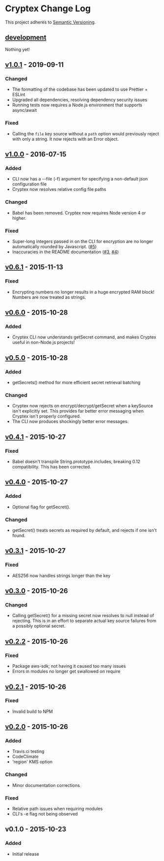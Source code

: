 # Cryptex Change Log

This project adheres to [Semantic Versioning](http://semver.org/).

## [development]

Nothing yet!

## [v1.0.1] - 2019-09-11

### Changed

- The formatting of the codebase has been updated to use Prettier + ESLint
- Upgraded all dependencies, resolving dependency security issues
- Running tests now requires a Node.js environment that supports async/await

### Fixed

- Calling the `file` key source without a `path` option would previously reject with only a string. It now rejects with an Error object.

## [v1.0.0] - 2016-07-15

### Added

- CLI now has a --file (-f) argument for specifying a non-default json configuration file
- Cryptex now resolves relative config file paths

### Changed

- Babel has been removed. Cryptex now requires Node version 4 or higher.

### Fixed

- Super-long integers passed in on the CLI for encryption are no longer automatically rounded by Javascript. ([#5](https://github.com/TomFrost/Cryptex/issues/5))
- Inaccuracies in the README documentation ([#3](https://github.com/TomFrost/Cryptex/pull/3), [#4](https://github.com/TomFrost/Cryptex/pull/4))

## [v0.6.1] - 2015-11-13

### Fixed

- Encrypting numbers no longer results in a huge encrypted RAM block! Numbers are now treated as strings.

## [v0.6.0] - 2015-10-28

### Added

- Cryptex CLI now understands getSecret command, and makes Cryptex useful in non-Node.js projects!

## [v0.5.0] - 2015-10-28

### Added

- getSecrets() method for more efficient secret retrieval batching

### Changed

- Cryptex now rejects on encrypt/decrypt/getSecret when a keySource isn't explicitly set. This provides far better error messaging when Cryptex isn't properly configured.
- The CLI now produces shockingly better error messages.

## [v0.4.1] - 2015-10-27

### Fixed

- Babel doesn't transpile String.prototype.includes, breaking 0.12 compatibility. This has been corrected.

## [v0.4.0] - 2015-10-27

### Added

- Optional flag for getSecret().

### Changed

- getSecret() treats secrets as required by default, and rejects if one isn't found.

## [v0.3.1] - 2015-10-27

### Fixed

- AES256 now handles strings longer than the key

## [v0.3.0] - 2015-10-26

### Changed

- Calling getSecret() for a missing secret now resolves to null instead of rejecting. This is in an effort to separate actual key source failures from a possibly optional secret.

## [v0.2.2] - 2015-10-26

### Fixed

- Package aws-sdk; not having it caused too many issues
- Errors in modules no longer get swallowed on require

## [v0.2.1] - 2015-10-26

### Fixed

- Invalid build to NPM

## [v0.2.0] - 2015-10-26

### Added

- Travis.ci testing
- CodeClimate
- 'region' KMS option

### Changed

- Minor documentation corrections

### Fixed

- Relative path issues when requiring modules
- CLI's -e flag not being observed

## v0.1.0 - 2015-10-23

### Added

- Initial release

[development]: https://github.com/TomFrost/Cryptex/compare/v1.0.1...HEAD
[v1.0.1]: https://github.com/TomFrost/Cryptex/compare/v1.0.0...v1.0.1
[v1.0.0]: https://github.com/TomFrost/Cryptex/compare/0.6.1...v1.0.0
[v0.6.1]: https://github.com/TomFrost/Cryptex/compare/0.6.0...0.6.1
[v0.6.0]: https://github.com/TomFrost/Cryptex/compare/0.5.0...0.6.0
[v0.5.0]: https://github.com/TomFrost/Cryptex/compare/0.4.1...0.5.0
[v0.4.1]: https://github.com/TomFrost/Cryptex/compare/0.4.0...0.4.1
[v0.4.0]: https://github.com/TomFrost/Cryptex/compare/0.3.1...0.4.0
[v0.3.1]: https://github.com/TomFrost/Cryptex/compare/0.3.0...0.3.1
[v0.3.0]: https://github.com/TomFrost/Cryptex/compare/0.2.2...0.3.0
[v0.2.2]: https://github.com/TomFrost/Cryptex/compare/0.2.1...0.2.2
[v0.2.1]: https://github.com/TomFrost/Cryptex/compare/0.2.0...0.2.1
[v0.2.0]: https://github.com/TomFrost/Cryptex/compare/0.1.0...0.2.0
